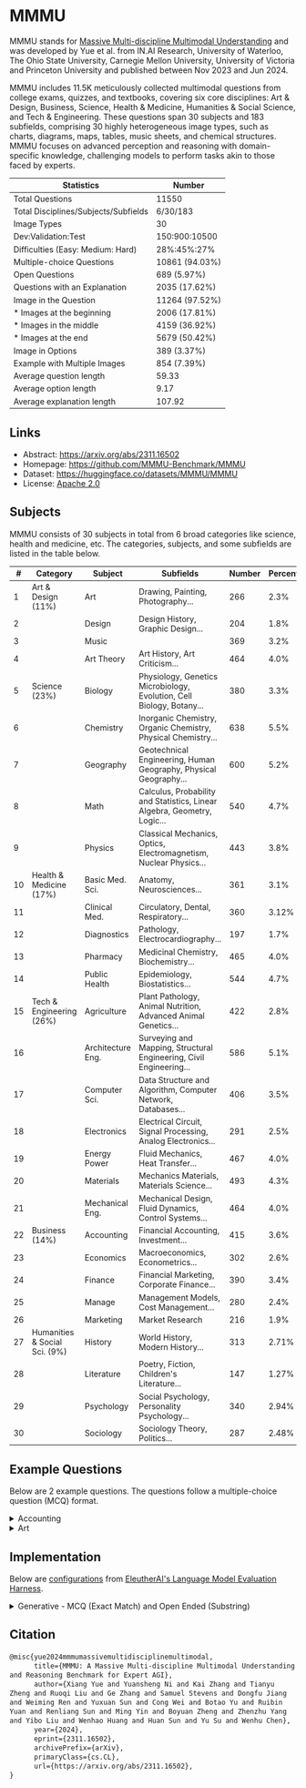 # MMMU

MMMU stands for [Massive Multi-discipline Multimodal Understanding](https://arxiv.org/abs/2311.16502) and was developed by Yue et al. from IN.AI Research, University of Waterloo, The Ohio State University, Carnegie Mellon University, University of Victoria and Princeton University and published between Nov 2023 and Jun 2024.

MMMU includes 11.5K meticulously collected multimodal questions from college exams, quizzes, and textbooks, covering six core disciplines: Art & Design, Business, Science, Health & Medicine, Humanities & Social Science, and Tech & Engineering. These questions span 30 subjects and 183 subfields, comprising 30 highly heterogeneous image types, such as charts, diagrams, maps, tables, music sheets, and chemical structures. MMMU focuses on advanced perception and reasoning with domain-specific knowledge, challenging models to perform tasks akin to those faced by experts.

| Statistics                        | Number         |
|-----------------------------------|----------------|
| Total Questions                   | 11550          |
| Total Disciplines/Subjects/Subfields | 6/30/183       |
| Image Types                       | 30             |
| Dev:Validation:Test               | 150:900:10500  |
| Difficulties (Easy: Medium: Hard) | 28%:45%:27%    |
| Multiple-choice Questions         | 10861 (94.03%) |
| Open Questions                    | 689 (5.97%)    |
| Questions with an Explanation     | 2035 (17.62%)  |
| Image in the Question             | 11264 (97.52%) |
| * Images at the beginning         | 2006 (17.81%)  |
| * Images in the middle            | 4159 (36.92%)  |
| * Images at the end               | 5679 (50.42%)  |
| Image in Options                  | 389 (3.37%)    |
| Example with Multiple Images      | 854 (7.39%)    |
| Average question length           | 59.33          |
| Average option length             | 9.17           |
| Average explanation length        | 107.92         |

## Links

* Abstract: https://arxiv.org/abs/2311.16502
* Homepage: https://github.com/MMMU-Benchmark/MMMU
* Dataset: https://huggingface.co/datasets/MMMU/MMMU
* License: [Apache 2.0](https://huggingface.co/datasets/MMMU/MMMU/blob/main/README.md)

## Subjects

MMMU consists of 30 subjects in total from 6 broad categories like science, health and medicine, etc. The categories, subjects, and some subfields are listed in the table below.

| #     | Category           | Subject             | Subfields                                                              | Number | Percentage |
|-------|--------------------|---------------------|------------------------------------------------------------------------|--------|------------|
| 1     | Art & Design (11%) | Art                 | Drawing, Painting, Photography...                                      | 266    | 2.3%       |
| 2     |                    | Design              | Design History, Graphic Design...                                      | 204    | 1.8%       |
| 3     |                    | Music               |                                                                        | 369    | 3.2%       |
| 4     |                    | Art Theory          | Art History, Art Criticism...                                          | 464    | 4.0%       |
| 5     | Science (23%)      | Biology             | Physiology, Genetics Microbiology, Evolution, Cell Biology, Botany...   | 380    | 3.3%       |
| 6     |                    | Chemistry           | Inorganic Chemistry, Organic Chemistry, Physical Chemistry...         | 638    | 5.5%       |
| 7     |                    | Geography           | Geotechnical Engineering, Human Geography, Physical Geography...      | 600    | 5.2%       |
| 8     |                    | Math                | Calculus, Probability and Statistics, Linear Algebra, Geometry, Logic... | 540    | 4.7%       |
| 9     |                    | Physics             | Classical Mechanics, Optics, Electromagnetism, Nuclear Physics...      | 443    | 3.8%       |
| 10    | Health & Medicine (17%) | Basic Med. Sci.     | Anatomy, Neurosciences...                                             | 361    | 3.1%       |
| 11    |                    | Clinical Med.        | Circulatory, Dental, Respiratory...                                   | 360    | 3.12%      |
| 12    |                    | Diagnostics         | Pathology, Electrocardiography...                                       | 197    | 1.7%       |
| 13    |                    | Pharmacy            | Medicinal Chemistry, Biochemistry...                                    | 465    | 4.0%       |
| 14    |                    | Public Health       | Epidemiology, Biostatistics...                                          | 544    | 4.7%       |
| 15    | Tech & Engineering (26%) | Agriculture        | Plant Pathology, Animal Nutrition, Advanced Animal Genetics...        | 422    | 2.8%       |
| 16    |                    | Architecture Eng.   | Surveying and Mapping, Structural Engineering, Civil Engineering...    | 586    | 5.1%       |
| 17    |                    | Computer Sci.       | Data Structure and Algorithm, Computer Network, Databases...           | 406    | 3.5%       |
| 18    |                    | Electronics         | Electrical Circuit, Signal Processing, Analog Electronics...           | 291    | 2.5%       |
| 19    |                    | Energy Power        | Fluid Mechanics, Heat Transfer...                                      | 467    | 4.0%       |
| 20    |                    | Materials           | Mechanics Materials, Materials Science...                              | 493    | 4.3%       |
| 21    |                    | Mechanical Eng.    | Mechanical Design, Fluid Dynamics, Control Systems...                  | 464    | 4.0%       |
| 22    | Business (14%)     | Accounting          | Financial Accounting, Investment...                                     | 415    | 3.6%       |
| 23    |                    | Economics           | Macroeconomics, Econometrics...                                         | 302    | 2.6%       |
| 24    |                    | Finance             | Financial Marketing, Corporate Finance...                               | 390    | 3.4%       |
| 25    |                    | Manage              | Management Models, Cost Management...                                   | 280    | 2.4%       |
| 26    |                    | Marketing           | Market Research                                                        | 216    | 1.9%       |
| 27    | Humanities & Social Sci. (9%) | History            | World History, Modern History...                                     | 313    | 2.71%      |
| 28    |                    | Literature          | Poetry, Fiction, Children's Literature...                              | 147    | 1.27%      |
| 29    |                    | Psychology          | Social Psychology, Personality Psychology...                           | 340    | 2.94%      |
| 30    |                    | Sociology           | Sociology Theory, Politics...                                          | 287    | 2.48%      |

## Example Questions

Below are 2 example questions. The questions follow a multiple-choice question (MCQ) format.

<details>
<summary>Accounting</summary>

Question: Each of the following situations relates to a different company. 

<img src="mmmu/mmmu_accounting_001.png" width="500"> 

For company B, find the missing amounts.

- a. $63,020
- b. $58,410
- c. $71,320
- d. $77,490

Answer: d
</details>

<details>
<summary>Art</summary>

Question: 

<img src="mmmu/mmmu_art_001.png" width="200"> 

by Mark Gertler can be found in the Touchstones Rochdale museum. Which artist belonging to the Bloomsbury group was Gertler in a relationship with?

- a. Vanessa Bell
- b. Eileen Agar
- c. Dora Carrington
- d. Leonora Carrington

Answer: c
</details>

## Implementation

Below are [configurations](https://github.com/EleutherAI/lm-evaluation-harness/tree/main/lm_eval/tasks/mmmu) from [EleutherAI's Language Model Evaluation Harness](https://github.com/EleutherAI/lm-evaluation-harness).

<details>
<summary>Generative - MCQ (Exact Match) and Open Ended (Substring)</summary>

```yaml
dataset_path: MMMU/MMMU
validation_split: validation
output_type: generate_until
doc_to_image: !function utils.doc_to_image
doc_to_text: !function utils.doc_to_text
doc_to_target: "answer"
process_results: !function utils.process_results
generation_kwargs:
  until:
    - "<|endoftext|>"
  temperature: 0.0
  do_sample: false
  max_gen_toks: 512
metric_list:
  - metric: acc
    aggregation: mean
    higher_is_better: true
metadata:
  version: 0.0
```

```yaml
group: mmmu_val
task:
  - mmmu_val_art_and_design
  - mmmu_val_business
  - mmmu_val_health_and_medicine
  - mmmu_val_humanities_and_social_science
  - mmmu_val_science
  - mmmu_val_tech_and_engineering
aggregate_metric_list:
  - metric: acc
    aggregation: mean
    weight_by_size: true
metadata:
  version: 0.0
```

```python
def process_results(doc, results):
    if doc["question_type"] == "multiple-choice":
        # multichoice logic
        option_strs = ast.literal_eval(doc["options"])
        option_letters = ["A", "B", "C", "D", "E", "F", "G", "H", "I"]

        all_choices = option_letters[: len(option_strs)]
        index2ans = {index: ans for index, ans in zip(option_letters, option_strs)}

        pred = parse_multi_choice_response(results[0], all_choices, index2ans)
        # print(pred, all_choices, index2ans)
        is_correct = eval_multi_choice(doc["answer"], pred)
    else:
        # freeform response handling
        pred = parse_open_response(results[0])
        is_correct = eval_open(doc["answer"], pred)

    return {"acc": float(is_correct)}


def eval_multi_choice(gold_i, pred_i):
    """
    Evaluate a multiple choice instance.
    """
    correct = False
    # only they are exactly the same, we consider it as correct
    if isinstance(gold_i, list):
        for answer in gold_i:
            if answer == pred_i:
                correct = True
                break
    else:  # gold_i is a string
        if gold_i == pred_i:
            correct = True
    return correct


def eval_open(gold_i, pred_i):
    """
    Evaluate an open question instance
    """
    correct = False
    if isinstance(gold_i, list):
        # use float to avoid trivial matches
        norm_answers = []
        for answer in gold_i:
            norm_answers.extend(normalize_str(answer))
    else:
        norm_answers = normalize_str(gold_i)
    for pred in pred_i:  # pred is already normalized in parse response phase
        if isinstance(pred, str):  # if it's a string, then find if ans in the pred_i
            for norm_ans in norm_answers:
                # only see if the string answer in the string pred
                if isinstance(norm_ans, str) and norm_ans in pred:
                    if not correct:
                        correct = True
                    break
        else:  # it's a float number
            if pred in norm_answers:
                if not correct:
                    correct = True
                break
    return correct
```

Source: https://github.com/EleutherAI/lm-evaluation-harness/tree/main/lm_eval/tasks/mmmu
</details>

## Citation

```
@misc{yue2024mmmumassivemultidisciplinemultimodal,
      title={MMMU: A Massive Multi-discipline Multimodal Understanding and Reasoning Benchmark for Expert AGI}, 
      author={Xiang Yue and Yuansheng Ni and Kai Zhang and Tianyu Zheng and Ruoqi Liu and Ge Zhang and Samuel Stevens and Dongfu Jiang and Weiming Ren and Yuxuan Sun and Cong Wei and Botao Yu and Ruibin Yuan and Renliang Sun and Ming Yin and Boyuan Zheng and Zhenzhu Yang and Yibo Liu and Wenhao Huang and Huan Sun and Yu Su and Wenhu Chen},
      year={2024},
      eprint={2311.16502},
      archivePrefix={arXiv},
      primaryClass={cs.CL},
      url={https://arxiv.org/abs/2311.16502}, 
}
```